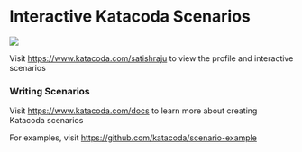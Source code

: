 # Interactive Katacoda Scenarios

[![](http://shields.katacoda.com/katacoda/satishraju/count.svg)](https://www.katacoda.com/satishraju "Get your profile on Katacoda.com")

Visit https://www.katacoda.com/satishraju to view the profile and interactive scenarios

### Writing Scenarios
Visit https://www.katacoda.com/docs to learn more about creating Katacoda scenarios

For examples, visit https://github.com/katacoda/scenario-example
